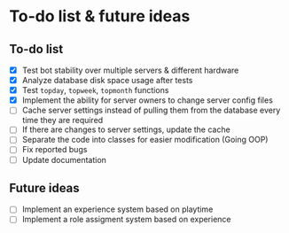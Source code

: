 # To-do list & future ideas
## To-do list
- [x] Test bot stability over multiple servers & different hardware
- [x] Analyze database disk space usage after tests
- [x] Test `topday`, `topweek`, `topmonth` functions
- [x] Implement the ability for server owners to change server config files
- [ ] Cache server settings instead of pulling them from the database every time they are required
- [ ] If there are changes to server settings, update the cache
- [ ] Separate the code into classes for easier modification (Going OOP)
- [ ] Fix reported bugs
- [ ] Update documentation

## Future ideas
- [ ] Implement an experience system based on playtime
- [ ] Implement a role assigment system based on experience
